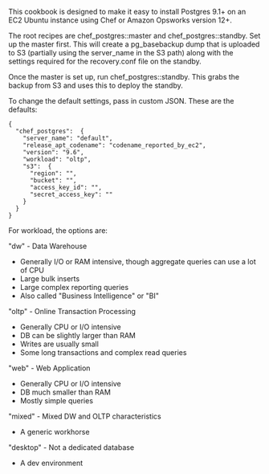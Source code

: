 This cookbook is designed to make it easy to install Postgres 9.1+ on an EC2 Ubuntu instance using Chef or Amazon Opsworks version 12+.

The root recipes are chef_postgres::master and chef_postgres::standby. Set up the master first. This will create a pg_basebackup dump that is uploaded to S3 (partially using the server_name in the S3 path) along with the settings required for the recovery.conf file on the standby.

Once the master is set up, run chef_postgres::standby. This grabs the backup from S3 and uses this to deploy the standby. 

To change the default settings, pass in custom JSON.  These are the defaults:

```
{
  "chef_postgres":  {
    "server_name": "default",
    "release_apt_codename": "codename_reported_by_ec2",
    "version": "9.6",
    "workload": "oltp",
    "s3":  {
      "region": "",
      "bucket": "",
      "access_key_id": "",
      "secret_access_key": "" 
    }
  }  
}
```

For workload, the options are:

"dw" - Data Warehouse
  * Generally I/O or RAM intensive, though aggregate queries can use a lot of CPU
  * Large bulk inserts
  * Large complex reporting queries
  * Also called "Business Intelligence" or "BI"

"oltp" - Online Transaction Processing
  * Generally CPU or I/O intensive
  * DB can be slightly larger than RAM 
  * Writes are usually small
  * Some long transactions and complex read queries

"web" - Web Application
  * Generally CPU or I/O intensive
  * DB much smaller than RAM
  * Mostly simple queries

"mixed" - Mixed DW and OLTP characteristics
  * A generic workhorse

"desktop" - Not a dedicated database
  * A dev environment
